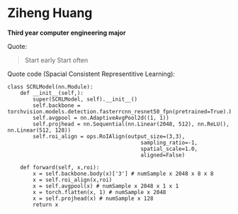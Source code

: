 # Ziheng Huang
**Third year computer engineering major**

Quote:
> Start early Start often

Quote code (Spacial Consistent Representitive Learning):
```
class SCRLModel(nn.Module):
    def __init__(self,):
        super(SCRLModel, self).__init__()
        self.backbone = torchvision.models.detection.fasterrcnn_resnet50_fpn(pretrained=True).backbone
        self.avgpool = nn.AdaptiveAvgPool2d((1, 1))
        self.projhead = nn.Sequential(nn.Linear(2048, 512), nn.ReLU(), nn.Linear(512, 128))
        self.roi_align = ops.RoIAlign(output_size=(3,3),
                                          sampling_ratio=-1,
                                          spatial_scale=1.0,
                                          aligned=False)

    def forward(self, x,roi):
        x = self.backbone.body(x)['3'] # numSample x 2048 x 8 x 8
        x = self.roi_align(x,roi)
        x = self.avgpool(x) # numSample x 2048 x 1 x 1
        x = torch.flatten(x, 1) # numSample x 2048
        x = self.projhead(x) # numSample x 128
        return x
```
